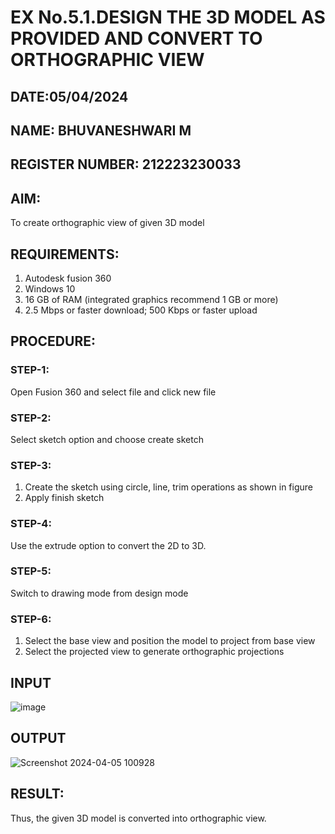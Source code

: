 # EX No.5.1.DESIGN THE 3D MODEL AS PROVIDED AND CONVERT TO ORTHOGRAPHIC VIEW
## DATE:05/04/2024
## NAME: BHUVANESHWARI M
## REGISTER NUMBER: 212223230033
## AIM: 
To create orthographic view of given 3D model

## REQUIREMENTS: 
1. Autodesk fusion 360
2. Windows 10
3. 16 GB of RAM (integrated graphics recommend 1 GB or more)
4. 2.5 Mbps or faster download; 500 Kbps or faster upload 

## PROCEDURE:

### STEP-1:
Open Fusion 360 and select file and click new file

### STEP-2:
Select sketch option and choose create sketch

### STEP-3: 
1. Create the sketch using circle, line, trim operations as shown in figure
2. Apply finish sketch 

### STEP-4:
 Use the extrude option to convert the 2D to 3D.

### STEP-5:
Switch to drawing mode from design mode 
          
### STEP-6:
1. Select the base view and position the model to project from base view 
2. Select the projected view to generate orthographic projections

## INPUT
![image](https://user-images.githubusercontent.com/113594316/199408705-ed302b2a-90c3-41c0-9cc4-791a93366e2a.png)

## OUTPUT
![Screenshot 2024-04-05 100928](https://github.com/Bhuvana23013531/EX-No.5.1.-DESIGN-THE-3D-MODEL-AS-PROVIDED-AND-CONVERT-TO-ORTHOGRAPHIC-VIEW/assets/147125678/30137957-d232-4dbc-8399-3a56bea82327)


## RESULT:
Thus, the given 3D model is converted into orthographic view.


